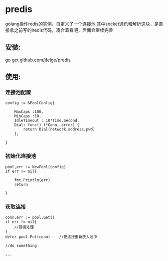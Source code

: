 # predis
golang操作redis的实例，自定义了一个连接池
其中socket通讯和解析这块，是直接拿之前写的lredis代码，凑合着看吧，后面会继续完善


## 安装:


go get github.com/jfeige/predis




## 使用:


### 连接池配置
```
config := &PoolConfig{

	MaxCaps :100,
	MinCaps :10,
	IdleTimeout : 10*time.Second,
	Dial: func() (*Conn, error) {
		return Dial(network,address,pwd)
	},
	
}
```
### 初始化连接池
```
pool,err := NewPool(config)
if err != nil{

	fmt.Println(err)
	return
	
}
```
### 获取连接
```
conn,err := pool.Get()
if err != nil{
	//错误处理
}
defer pool.Put(conn)	//把连接重新放入池中

//do something

...
```
